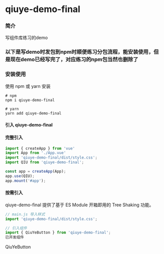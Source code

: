 # qiuye-demo-final
### 简介
写组件库练习的demo


### **以下是写demo时发包到npm时顺便练习分包流程，能安装使用，但是现在demo已经写完了，对应练习的npm包当然也删除了**

### 安装使用
使用 npm 或 yarn 安装
```
# npm
npm i qiuye-demo-final

# yarn
yarn add qiuye-demo-final
```
#### 引入 qiuye-demo-final
#### 完整引入
```js
import { createApp } from 'vue'
import App from './App.vue'
import 'qiuye-demo-final/dist/style.css';
import QIU from 'qiuye-demo-final';

const app = createApp(App);
app.use(QIU);
app.mount('#app');
```
#### 按需引入
qiuye-demo-final 提供了基于 ES Module 开箱即用的 Tree Shaking 功能。

```js
// main.js 导入样式
import 'qiuye-demo-final/dist/style.css';

// 引入组件
import { QiuYeButton } from 'qiuye-demo-final';
已开发组件
```

QiuYeButton